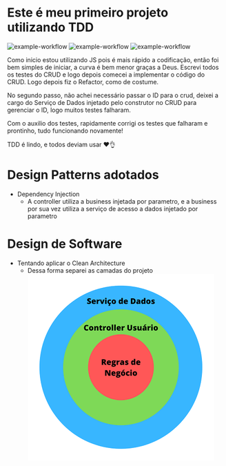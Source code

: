 # Este é meu primeiro projeto utilizando TDD

![example-workflow](https://github.com/victorjoao97/primeiro-tdd/actions/workflows/node.js.yml/badge.svg)
![example-workflow](https://github.com/victorjoao97/primeiro-tdd/actions/workflows/node.js.windows.yml/badge.svg)
![example-workflow](https://github.com/victorjoao97/primeiro-tdd/actions/workflows/node.js.macos.yml/badge.svg)

Como inicio estou utilizando JS pois é mais rápido a codificação, então foi bem simples de iniciar, a curva é bem menor graças a Deus.
Escrevi todos os testes do CRUD e logo depois comecei a implementar o código do CRUD.
Logo depois fiz o Refactor, como de costume.

No segundo passo, não achei necessário passar o ID para o crud, deixei a cargo do Serviço de Dados injetado pelo construtor no CRUD para gerenciar o ID, logo muitos testes falharam.

Com o auxilio dos testes, rapidamente corrigi os testes que falharam e prontinho, tudo funcionando novamente!

TDD é lindo, e todos deviam usar ❤️👌

# Design Patterns adotados
- Dependency Injection
    - A controller utiliza a business injetada por parametro, e a business por sua vez utiliza a serviço de acesso a dados injetado por parametro

# Design de Software
- Tentando aplicar o Clean Architecture
    - Dessa forma separei as camadas do projeto<br>
    ![image](/Architecture.png)